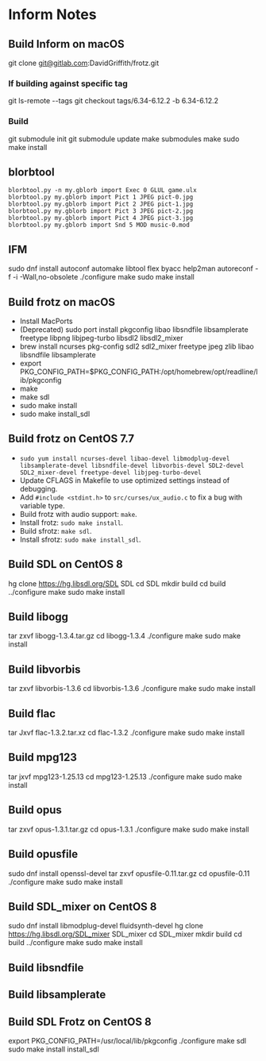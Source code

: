 # Inform Notes

## Build Inform on macOS
git clone git@gitlab.com:DavidGriffith/frotz.git

### If building against specific tag
git ls-remote --tags
git checkout tags/6.34-6.12.2 -b 6.34-6.12.2

### Build
git submodule init
git submodule update
make submodules
make
sudo make install


## blorbtool
```
blorbtool.py -n my.gblorb import Exec 0 GLUL game.ulx
blorbtool.py my.gblorb import Pict 1 JPEG pict-0.jpg
blorbtool.py my.gblorb import Pict 2 JPEG pict-1.jpg
blorbtool.py my.gblorb import Pict 3 JPEG pict-2.jpg
blorbtool.py my.gblorb import Pict 4 JPEG pict-3.jpg
blorbtool.py my.gblorb import Snd 5 MOD music-0.mod
```

## IFM
sudo dnf install autoconf automake libtool flex byacc help2man
autoreconf -f -i -Wall,no-obsolete
./configure
make
sudo make install


## Build frotz on macOS
- Install MacPorts
- (Deprecated) sudo port install pkgconfig libao libsndfile libsamplerate freetype libpng libjpeg-turbo libsdl2 libsdl2_mixer
- brew install ncurses pkg-config sdl2 sdl2_mixer freetype jpeg zlib libao libsndfile libsamplerate
- export PKG_CONFIG_PATH=$PKG_CONFIG_PATH:/opt/homebrew/opt/readline/lib/pkgconfig
- make
- make sdl
- sudo make install
- sudo make install_sdl

## Build frotz on CentOS 7.7
- `sudo yum install ncurses-devel libao-devel libmodplug-devel libsamplerate-devel libsndfile-devel libvorbis-devel SDL2-devel SDL2_mixer-devel freetype-devel libjpeg-turbo-devel`
- Update CFLAGS in Makefile to use optimized settings instead of debugging.
- Add `#include <stdint.h>` to `src/curses/ux_audio.c` to fix a bug with variable type.
- Build frotz with audio support: `make`.
- Install frotz: `sudo make install`.
- Build sfrotz: `make sdl`.
- Install sfrotz: `sudo make install_sdl`.


## Build SDL on CentOS 8
hg clone https://hg.libsdl.org/SDL SDL
cd SDL
mkdir build
cd build
../configure
make
sudo make install


## Build libogg
tar zxvf libogg-1.3.4.tar.gz
cd libogg-1.3.4
./configure
make
sudo make install

## Build libvorbis
tar zxvf libvorbis-1.3.6
cd libvorbis-1.3.6
./configure
make
sudo make install


## Build flac
tar Jxvf flac-1.3.2.tar.xz
cd flac-1.3.2
./configure
make
sudo make install


## Build mpg123
tar jxvf mpg123-1.25.13
cd mpg123-1.25.13
./configure
make
sudo make install


## Build opus
tar zxvf opus-1.3.1.tar.gz
cd opus-1.3.1
./configure
make
sudo make install


## Build opusfile
sudo dnf install openssl-devel
tar zxvf opusfile-0.11.tar.gz
cd opusfile-0.11
./configure
make
sudo make install


## Build SDL_mixer on CentOS 8
sudo dnf install libmodplug-devel fluidsynth-devel
hg clone https://hg.libsdl.org/SDL_mixer SDL_mixer
cd SDL_mixer
mkdir build
cd build
../configure
make
sudo make install


## Build libsndfile


## Build libsamplerate


## Build SDL Frotz on CentOS 8
export PKG_CONFIG_PATH=/usr/local/lib/pkgconfig
./configure
make sdl
sudo make install install_sdl
